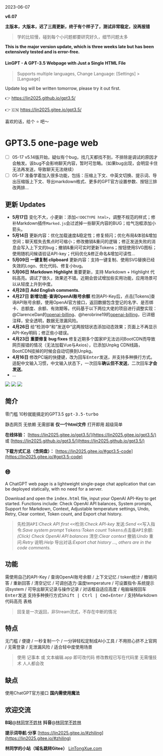 2023-06-07 

**v6.07**

**主版本，大版本，迟了三周更新，终于有个样子了，测试非常稳定，没再报错**

> 学的比较慢，碰到每个小问题都要研究好久，细节问题太多

**This is the major version update, which is three weeks late but has been extensively tested and is error-free.**

#### LinGPT - A GPT-3.5 Webpage with Just a Single HTML File

> Supports multiple languages, Change Language: [Settings] > [Language]

Update log will be written tomorrow, please try it out first. 

 :point_right:  https://lin2025.github.io/gpt3.5/

 :point_right: :cn:   https://lin2025.gitee.io/gpt3.5/  

喜欢的话，给个 :star: 吧～ 


# GPT3.5 one-page web

- [ ] 05-17 v5.14版开始，疑似有个bug，找几天都找不到，不排除是调试的原因才会触发。该bug不会影响聊天内容，暂时可忽略。（如果bug出现，会明显卡住无法再发送，导致聊天无法继续）
- [ ] 05-17 准备学着加入很多功能，包括：压缩上下文、中英文切换、提示词、导出压缩版上下文、导出markdown格式、更多的GPT官方设置参数、按钮三排改两排... 

## 更新 Updates

- **5月17日** 变化不大，小更新：添加`<!DOCTYPE html>`，调整不规范的样式；修补Markdown插件`Marked.js`会过滤掉一些聊天内容的BUG；给气泡框添加小箭头。
- **5月14日** 更新内容：优化加载速度&稳定性；修复频闪；优化布局&体验&增加空间；聊天框失去焦点时可缩小；修改撤销&重问的逻辑；修正发送失败的消息会写入上下文的bug；撤销&重问可实时更新Tokens；按钮使用SVG图标；使用随机问候语验证API-key；代码优化&修正命名&增加可读性...
- **5月09日** **一键复制** **clipboard** 更新内容：支持一键复制、使用SVG替换已经失效的Logo、优化代码、修复小bug。
- **5月06日** **Markdown** **Highlight** 重要更新，支持 Markdown + Highlight 代码高亮。调试了很久，效果还不错。近期会尝试增加些实用功能，应用场景可以从轻度上升到中度。
- **4月28日** **Add English comments.**
- **4月27日** **新增功能**-**查询OpenAI账号余额** 检测API-Key后，点击[Tokens]查询API账号余额，使用OpenAI官方接口，返回数据包含登记的名字、是否绑卡、总额度、余额、有效期等。代码基于以下两位大佬的项目进行调整实现：@ClarenceDan的[openai-billing](https://github.com/ClarenceDan/openai-billing)、@herobrine19的[openai-billing](https://github.com/herobrine19/openai-billing)，已详细注释，安全透明，数据无泄漏风险。
- **4月26日** 给“检测中“和“发送中“这两按钮状态添加动态效果；页面上不再显示API-Key明码；修正些小错误。
- **4月23日** **重要修复 bug fixes** 修复近期多个国家IP无法访问BootCDN而导致网页报错的情况（无法加载Vue与Axios），已添加Unpkg CDN线路，BootCDN挂掉的时候会自动切换到Unpkg。
- **4月16日** 修改PC端的快捷键，改为回车<kbd>Enter</kbd>发送，并支持多种换行方式。适配中文输入习惯，中文输入状态下，一次回车**确认但不发送**，二次回车**才会发送**。
- ...

![](https://lin2025.github.io/img/test0514.png)
![](https://lin2025.github.io/img/other-gpt3.5.gif)
![](https://lin2025.github.io/img/test.jpg)


## 简介
 零门槛 10秒就能搞定的GPT3.5 <kbd>gpt-3.5-turbo</kbd> 

 静态网页 无依赖 无需部署 **仅一个html文件** 打开即用 超级简单

 **在线体验：** [https://lin2025.gitee.io/gpt3.5/](https://lin2025.gitee.io/gpt3.5/) 或 [https://lin2025.github.io/gpt3.5/](https://lin2025.github.io/gpt3.5/)

 **下载方式汇总（含网盘）：** [https://lin2025.gitee.io/#gpt3.5-code](https://lin2025.gitee.io/#gpt3.5-code)


## :globe_with_meridians:
A ChatGPT web page is a lightweight single-page chat application that can be deployed statically, with no need for a server.

Download and open the <kbd>index.html</kbd> file, input your OpenAI API-Key to get started. Functions include: Check OpenAI API balances, System prompts, Support for Markdown, Context, Adjustable temperature settings, Undo, Retry, Clear context, Token count, and Export chat history.

> <kbd>先检测API</kbd>_:Check API first_    <kbd><<检测</kbd>_:Check API-key_    <kbd>发送</kbd>_:Send_    <kbd><<写入指令</kbd>_:Save system prompt_    <kbd>Tokens</kbd>_:Token count_    <kbd>Tokens点击查API余额</kbd>_:(Click)_ _Check OpenAI API balances_    <kbd>清空</kbd>_:Clear context_    <kbd>撤销</kbd>_:Undo_    <kbd>重问</kbd>_:Retry_    <kbd>说明</kbd>_:Help_    <kbd>导出对话</kbd>_:Export chat history_  _..., others are in the code comments._ 


## 功能
 需使用自己的API-Key / 查询OpenAI账号余额 / 上下文记忆 / token统计 / 撤销问答 / 重新回答 / 清空记忆
 / 可调创造力·温度temperature / 可设置指令·系统提示词system / 可导出聊天记录与操作记录
 / 对话框自适应高度
 / 电脑端按回车<kbd>Enter</kbd>发送 支持多种换行方式<kbd>Shift | Ctrl | Cmd</kbd>+<kbd>Enter</kbd> / 支持Markdown 代码高亮 表格

> 回复是一次返回，非Stream流式，不存在中断的情况


## 特点
 无门槛 / 便捷 / 一秒复制一个 / 一分钟轻松定制成AI小工具 / 不用担心挤不上官网 / 无需登录 / 无泄漏风险 / 适合轻中度使用场景

> 使用 记事本 或 文本编辑.app 即可改代码 修改教程已写在代码里 无需懂技术 人人都会改


## 缺点
 使用ChatGPT官方接口 **国内需使用魔法**


## 欢迎交流
 **B站**@[林同学不姓林](https://space.bilibili.com/3493262545389917) **抖音**@[林同学不姓林](https://www.douyin.com/user/MS4wLjABAAAAVBMwb4AQWZt3xkbgvVS4FYCuQ2xzHCU9LgSX4vJz_n76JK62kQGEfHjYjzrOCHs7)

 **提示词导航·分享** [https://lin2025.gitee.io/#zhiling](https://lin2025.gitee.io/#zhiling)

 **林同学的小站（域名跳转Gitee）** [LinTongXue.com](http://LinTongXue.com)

